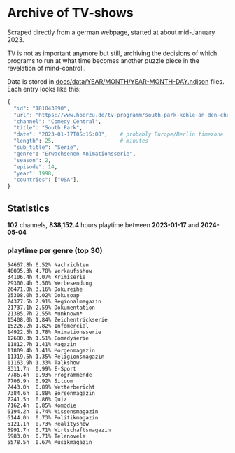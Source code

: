 # Archive of TV-shows

Scraped directly from a german webpage, started at about mid-January 2023.

TV is not as important anymore but still, archiving the decisions of which programs to run at what time
becomes another puzzle piece in the revelation of mind-control.. 

Data is stored in [docs/data/YEAR/MONTH/YEAR-MONTH-DAY.ndjson](docs/data/) files. 
Each entry looks like this:

```python
{
  "id": "181043890", 
  "url": "https://www.hoerzu.de/tv-programm/south-park-kohle-an-den-chefkoch/bid_181043890/", 
  "channel": "Comedy Central", 
  "title": "South Park", 
  "date": "2023-01-17T05:15:00",    # probably Europe/Berlin timezone 
  "length": 25,                     # minutes 
  "sub_title": "Serie", 
  "genre": "Erwachsenen-Animationsserie", 
  "season": 2, 
  "episode": 14, 
  "year": 1998, 
  "countries": ["USA"],
}
```

## Statistics

**102** channels, **838,152.4** hours playtime between **2023-01-17** and **2024-05-04**


### playtime per genre (top 30)

    54667.8h 6.52% Nachrichten
    40095.3h 4.78% Verkaufsshow
    34106.4h 4.07% Krimiserie
    29300.4h 3.50% Werbesendung
    26471.0h 3.16% Dokureihe
    25308.0h 3.02% Dokusoap
    24377.5h 2.91% Regionalmagazin
    21737.1h 2.59% Dokumentation
    21385.7h 2.55% *unknown*
    15408.0h 1.84% Zeichentrickserie
    15226.2h 1.82% Infomercial
    14922.5h 1.78% Animationsserie
    12680.3h 1.51% Comedyserie
    11812.7h 1.41% Magazin
    11809.4h 1.41% Morgenmagazin
    11319.5h 1.35% Religionsmagazin
    11163.9h 1.33% Talkshow
    8311.7h  0.99% E-Sport
    7786.4h  0.93% Programmende
    7706.9h  0.92% Sitcom
    7443.0h  0.89% Wetterbericht
    7384.6h  0.88% Börsenmagazin
    7241.5h  0.86% Quiz
    7162.4h  0.85% Komödie
    6194.2h  0.74% Wissensmagazin
    6144.0h  0.73% Politikmagazin
    6121.1h  0.73% Realityshow
    5991.7h  0.71% Wirtschaftsmagazin
    5983.0h  0.71% Telenovela
    5578.5h  0.67% Musikmagazin
